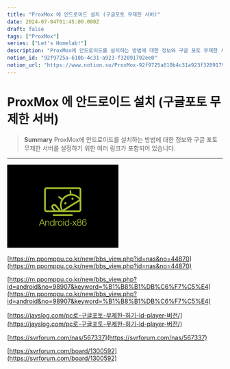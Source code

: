 ```yaml
---
title: "ProxMox 에 안드로이드 설치 (구글포토 무제한 서버)"
date: 2024-07-04T01:45:00.000Z
draft: false
tags: ["ProxMox"]
series: ["Let's Homelab!"]
description: "ProxMox에 안드로이드를 설치하는 방법에 대한 정보와 구글 포토 무제한 서버를 설정하기 위한 여러 링크가 포함되어 있습니다."
notion_id: "92f9725a-610b-4c31-a923-f32091792ee0"
notion_url: "https://www.notion.so/ProxMox-92f9725a610b4c31a923f32091792ee0"
---
```


# ProxMox 에 안드로이드 설치 (구글포토 무제한 서버)

> **Summary**
> ProxMox에 안드로이드를 설치하는 방법에 대한 정보와 구글 포토 무제한 서버를 설정하기 위한 여러 링크가 포함되어 있습니다.

---

![Image](image_522cd6c2a5b2.png)

[https://m.ppomppu.co.kr/new/bbs_view.php?id=nas&no=44870](https://m.ppomppu.co.kr/new/bbs_view.php?id=nas&no=44870)

[https://m.ppomppu.co.kr/new/bbs_view.php?id=android&no=98907&keyword=%B1%B8%B1%DB%C6%F7%C5%E4](https://m.ppomppu.co.kr/new/bbs_view.php?id=android&no=98907&keyword=%B1%B8%B1%DB%C6%F7%C5%E4)

[https://jayslog.com/pc로-구글포토-무제한-하기-ld-player-버전/](https://jayslog.com/pc로-구글포토-무제한-하기-ld-player-버전/)

[https://svrforum.com/nas/567337](https://svrforum.com/nas/567337)

[https://svrforum.com/board/1300592](https://svrforum.com/board/1300592)


